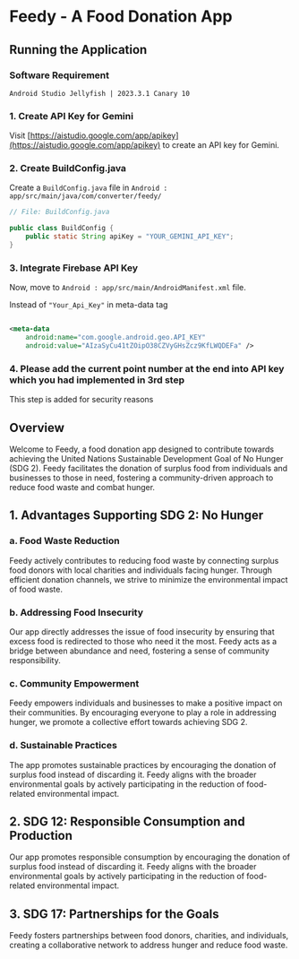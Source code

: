 # Feedy - A Food Donation App

## Running the Application

### Software Requirement

`Android Studio Jellyfish | 2023.3.1 Canary 10`

### 1. Create API Key for Gemini
Visit [https://aistudio.google.com/app/apikey](https://aistudio.google.com/app/apikey) to create an API key for Gemini.

### 2. Create BuildConfig.java
Create a `BuildConfig.java` file in `Android : app/src/main/java/com/converter/feedy/`

```java
// File: BuildConfig.java

public class BuildConfig {
    public static String apiKey = "YOUR_GEMINI_API_KEY";
}
```

### 3. Integrate Firebase API Key

Now, move to `Android : app/src/main/AndroidManifest.xml` file.

Instead of `"Your_Api_Key"` in meta-data tag

```xml

<meta-data
    android:name="com.google.android.geo.API_KEY"
    android:value="AIzaSyCu41tZOipO38CZVyGHsZcz9KfLWQDEFa" />
```

### 4. Please add the current point number at the end into API key which you had implemented in 3rd step

This step is added for security reasons

## Overview

Welcome to Feedy, a food donation app designed to contribute towards achieving the United Nations Sustainable Development Goal of No Hunger (SDG 2). Feedy facilitates the donation of surplus food from individuals and businesses to those in need, fostering a community-driven approach to reduce food waste and combat hunger.

## 1. Advantages Supporting SDG 2: No Hunger

### a. Food Waste Reduction

Feedy actively contributes to reducing food waste by connecting surplus food donors with local charities and individuals facing hunger. Through efficient donation channels, we strive to minimize the environmental impact of food waste.

### b. Addressing Food Insecurity

Our app directly addresses the issue of food insecurity by ensuring that excess food is redirected to those who need it the most. Feedy acts as a bridge between abundance and need, fostering a sense of community responsibility.

### c. Community Empowerment

Feedy empowers individuals and businesses to make a positive impact on their communities. By encouraging everyone to play a role in addressing hunger, we promote a collective effort towards achieving SDG 2.

### d. Sustainable Practices

The app promotes sustainable practices by encouraging the donation of surplus food instead of discarding it. Feedy aligns with the broader environmental goals by actively participating in the reduction of food-related environmental impact.

## 2. SDG 12: Responsible Consumption and Production

Our app promotes responsible consumption by encouraging the donation of surplus food instead of discarding it. Feedy aligns with the broader environmental goals by actively participating in the reduction of food-related environmental impact.

## 3. SDG 17: Partnerships for the Goals

Feedy fosters partnerships between food donors, charities, and individuals, creating a collaborative network to address hunger and reduce food waste.
